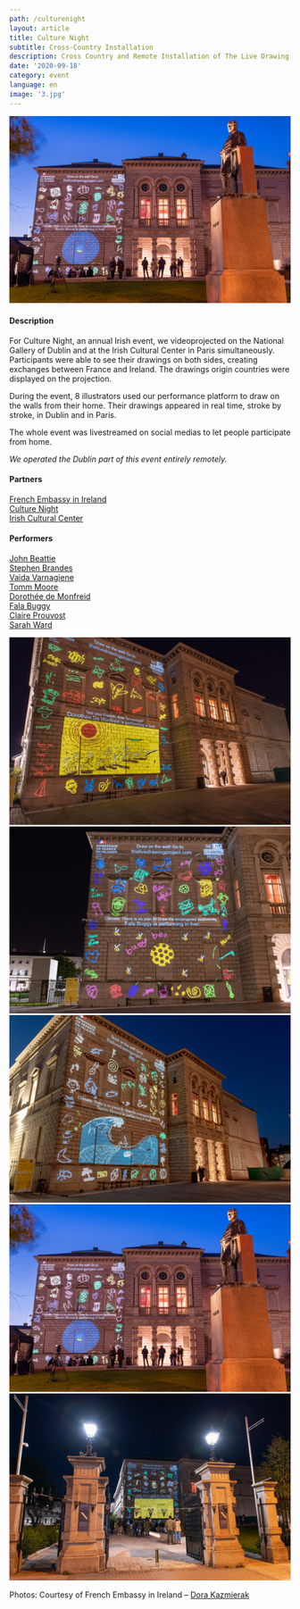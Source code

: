 ```yaml
---
path: /culturenight
layout: article
title: Culture Night
subtitle: Cross-Country Installation
description: Cross Country and Remote Installation of The Live Drawing Project for Culture Night in Dublin and Paris
date: '2020-09-18'
category: event
language: en
image: '3.jpg'
---
```


![Facade Videoprojection in Dublin](5.jpg)

#### Description

For Culture Night, an annual Irish event, we videoprojected on the National Gallery of Dublin and at the Irish Cultural Center in Paris simultaneously. Participants were able to see their drawings on both sides, creating exchanges between France and Ireland. The drawings origin countries were displayed on the projection.

During the event, 8 illustrators used our performance platform to draw on the walls from their home. Their drawings appeared in real time, stroke by stroke, in Dublin and in Paris.

The whole event was livestreamed on social medias to let people participate from home.

_We operated the Dublin part of this event entirely remotely._

#### Partners

[French Embassy in Ireland](https://ie.ambafrance.org/)  
[Culture Night](https://culturenight.ie/)  
[Irish Cultural Center](https://www.centreculturelirlandais.com/)

#### Performers

[John Beattie](https://www.johnbeattie.ie/)  
[Stephen Brandes](http://www.stephenbrandes.com/)  
[Vaida Varnagiene](https://vaidavarnagiene.weebly.com/)  
[Tomm Moore](https://www.cartoonsaloon.ie/)  
[Dorothée de Monfreid](https://www.dorotheedemonfreid.fr/en/)  
[Fala Buggy](https://falabuggy.com/)  
[Claire Prouvost](https://claireprouvost.com/)  
[Sarah Ward](http://www.gingerbred.co.uk/)

<photo-grid>
<img src="1.jpg"/>
<img src="2.jpg"/>
<img src="3.jpg"/>
<img src="5.jpg"/>
<img src="4.jpg"/>
</photo-grid>

Photos: Courtesy of French Embassy in Ireland – [Dora Kazmierak](https://www.dorakazmierak.com/)
